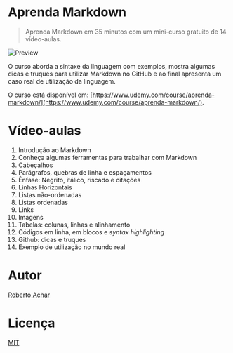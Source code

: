 # Aprenda Markdown

> Aprenda Markdown em 35 minutos com um mini-curso gratuito de 14 vídeo-aulas.

![Preview](/preview/preview.png)

O curso aborda a sintaxe da linguagem com exemplos, mostra algumas dicas e truques para utilizar Markdown no GitHub e ao final apresenta um caso real de utilização da linguagem.

O curso está disponível em: [https://www.udemy.com/course/aprenda-markdown/](https://www.udemy.com/course/aprenda-markdown/).

# Vídeo-aulas

1. Introdução ao Markdown
2. Conheça algumas ferramentas para trabalhar com Markdown
3. Cabeçalhos
4. Parágrafos, quebras de linha e espaçamentos
5. Ênfase: Negrito, itálico, riscado e citações
6. Linhas Horizontais
7. Listas não-ordenadas
8. Listas ordenadas
9. Links
10. Imagens
11. Tabelas: colunas, linhas e alinhamento
12. Códigos em linha, em blocos e _syntax highlighting_
13. Github: dicas e truques
14. Exemplo de utilização no mundo real

# Autor
[Roberto Achar](https://twitter.com/robertoachar)

# Licença
[MIT](https://github.com/robertoachar/Aprenda-Markdown/blob/master/LICENSE)
